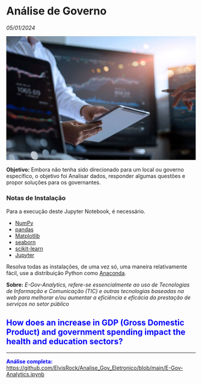 # Análise de Governo 

_05/01/2024_

![title](projeto.png)


**Objetivo:** Embora não tenha sido direcionado para um local ou governo específico, o objetivo foi Analisar dados, responder algumas questões e propor soluções para os governantes.



### Notas de Instalação

Para a execução deste Jupyter Notebook, é necessário.

* [NumPy](https://numpy.org/)
* [pandas](https://pandas.pydata.org/)
* [Matplotlib](https://matplotlib.org/)
* [seaborn](https://seaborn.pydata.org/)
* [scikit-learn](https://scikit-learn.org/stable/)
* [Jupyter](https://jupyter.org/)

Resolva todas as instalações, de uma vez só, uma maneira relativamente fácil, use a distribuição Python como [Anaconda](https://www.anaconda.com/download).



**Sobre:** _E-Gov-Analytics, refere-se essencialmente ao uso de Tecnologias de Informação e Comunicação (TIC) e outras tecnologias baseadas na web para melhorar e/ou aumentar a eficiência e eficácia da prestação de serviços no setor público_

## <font color = 'blue'>How does an increase in GDP (Gross Domestic Product) and government spending impact the health and education sectors?<font>







____________________________

**Análise completa:** https://github.com/ElvisRock/Analise_Gov_Eletronico/blob/main/E-Gov-Analytics.ipynb







